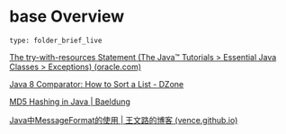 # base Overview
 
```ccard
type: folder_brief_live
```

[The try-with-resources Statement (The Java™ Tutorials > Essential Java Classes > Exceptions) (oracle.com)](https://docs.oracle.com/javase/tutorial/essential/exceptions/tryResourceClose.html)

[Java 8 Comparator: How to Sort a List - DZone](https://dzone.com/articles/java-8-comparator-how-to-sort-a-list)

[MD5 Hashing in Java | Baeldung](https://www.baeldung.com/java-md5)

[Java中MessageFormat的使用 | 王文路的博客 (vence.github.io)](https://vence.github.io/2016/04/29/javamethod-messageformat/)